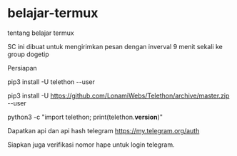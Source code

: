 # belajar-termux
tentang belajar termux

SC ini dibuat untuk mengirimkan pesan dengan inverval 9 menit sekali ke group dogetip

Persiapan

pip3 install -U telethon --user

pip3 install -U https://github.com/LonamiWebs/Telethon/archive/master.zip --user

python3 -c "import telethon; print(telethon.__version__)"


Dapatkan api dan api hash telegram https://my.telegram.org/auth

Siapkan juga verifikasi nomor hape untuk login telegram.
